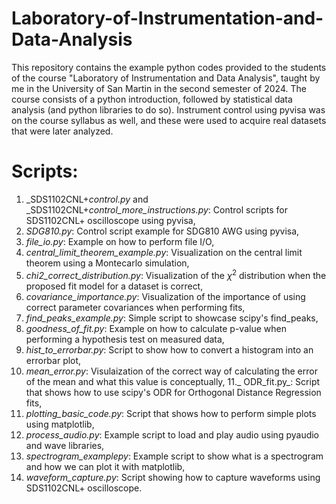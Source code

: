 # Laboratory-of-Instrumentation-and-Data-Analysis
This repository contains the example python codes provided to the students of the course "Laboratory of Instrumentation and Data Analysis", taught by me in the University of San Martin in the second semester of 2024. The course consists of a python introduction, followed by statistical data analysis (and python libraries to do so). Instrument control using pyvisa was on the course syllabus as well, and these were used to acquire real datasets that were later analyzed.

# Scripts:

  1. _SDS1102CNL+_control.py_ and _SDS1102CNL+_control_more_instructions.py_: Control scripts for SDS1102CNL+ oscilloscope using pyvisa,
  2. _SDG810.py_: Control script example for SDG810 AWG using pyvisa,
  3. _file_io.py_: Example on how to perform file I/O,
  4. _central_limit_theorem_example.py_: Visualization on the central limit theorem using a Montecarlo simulation,
  5. _chi2_correct_distribution.py_: Visualization of the $\chi^2$ distribution when the proposed fit model for a dataset is correct,
  6. _covariance_importance.py_: Visualization of the importance of using correct parameter covariances when performing fits,
  7. _find_peaks_example.py_: Simple script to showcase scipy's find_peaks,
  8. _goodness_of_fit.py_: Example on how to calculate p-value when performing a hypothesis test on measured data,
  9. _hist_to_errorbar.py_: Script to show how to convert a histogram into an errorbar plot,
  10. _mean_error.py_: Visulaization of the correct way of calculating the error of the mean and what this value is conceptually,
  11._ ODR_fit.py_: Script that shows how to use scipy's ODR for Orthogonal Distance Regression fits,
  12. _plotting_basic_code.py_: Script that shows how to perform simple plots using matplotlib,
  13. _process_audio.py_: Example script to load and play audio using pyaudio and wave libraries,
  14. _spectrogram_examplepy_: Example script to show what is a spectrogram and how we can plot it with matplotlib,
  15. _waveform_capture.py_: Script showing how to capture waveforms using SDS1102CNL+ oscilloscope.
